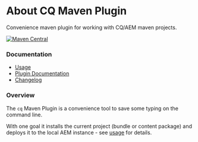About CQ Maven Plugin
=====================

Convenience maven plugin for working with CQ/AEM maven projects.

[![Maven Central](https://maven-badges.herokuapp.com/maven-central/io.wcm.maven.plugins/cq-maven-plugin/badge.svg)](https://maven-badges.herokuapp.com/maven-central/io.wcm.maven.plugins/cq-maven-plugin)


### Documentation

* [Usage][usage]
* [Plugin Documentation][plugindocs]
* [Changelog][changelog]


### Overview

The `cq` Maven Plugin is a convenience tool to save some typing on the command line.

With one goal it installs the current project (bundle or content package) and deploys it to the local AEM instance - see [usage][usage] for details.


[usage]: usage.html
[plugindocs]: plugin-info.html
[changelog]: changes-report.html
